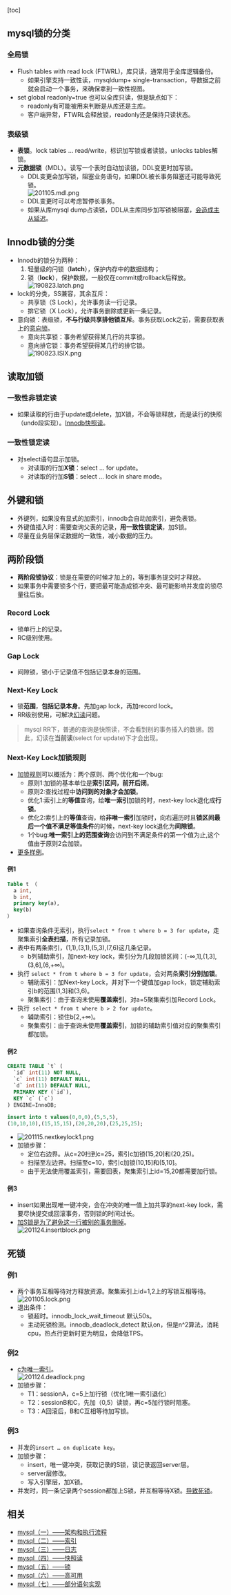 [toc]
## mysql锁的分类 ##
### 全局锁 ###
- Flush tables with read lock (FTWRL)，库只读，通常用于全库逻辑备份。
  - 如果引擎支持一致性读，mysqldump+ single-transaction，导数据之前就会启动一个事务，来确保拿到一致性视图。
- set global readonly=true 也可以全库只读，但是缺点如下：
  - readonly有可能被用来判断是从库还是主库。
  - 客户端异常，FTWRL会释放锁，readonly还是保持只读状态。

### 表级锁 ###
- **表锁**。lock tables … read/write，标识加写锁或者读锁。unlocks tables解锁。
- **元数据锁**（MDL）。读写一个表时自动加读锁，DDL变更时加写锁。
  - DDL变更会加写锁，阻塞业务语句，如果DDL被长事务阻塞还可能导致死锁。<br>![201105.mdl.png](https://static001.geekbang.org/resource/image/7c/ce/7cf6a3bf90d72d1f0fc156ececdfb0ce.jpg)
  - DDL变更时可以考虑暂停长事务。
  - 如果从库mysql dump占读锁，DDL从主库同步加写锁被阻塞，[会造成主从延迟](https://time.geekbang.org/column/article/70215)。

## Innodb锁的分类 ##
- Innodb的锁分为两种：
  1. 轻量级的闩锁（**latch**），保护内存中的数据结构；
  2. 锁（**lock**），保护数据，一般仅在commit或rollback后释放。<br>![190823.latch.png](https://img-blog.csdnimg.cn/20190823114423397.png)
- lock的分类，SS兼容，其余互斥：
  - 共享锁（S Lock），允许事务读一行记录。
  - 排它锁（X Lock），允许事务删除或更新一条记录。
- 意向锁：表级锁，**不与行级共享排他锁互斥**。事务获取Lock之前，需要获取表上的[意向锁](https://juejin.cn/post/6856780646665158670)。
  - 意向共享锁：事务希望获得某几行的共享锁。
  - 意向排它锁：事务希望获得某几行的排它锁。 <br>![190823.ISIX.png](https://img-blog.csdnimg.cn/20190823120335417.png)

## 读取加锁 ##
### 一致性非锁定读 ###
- 如果读取的行由于update或delete，加X锁，不会等锁释放，而是读行的快照（undo段实现）。[Innodb快照读](https://blog.csdn.net/qq_40369829/article/details/91359489)。

### 一致性锁定读 ###
- 对select语句显示加锁。
  - 对读取的行加**X锁**：select ... for update。
  - 对读取的行加**S锁**：select ... lock in share mode。

## 外键和锁 ##
- 外键列，如果没有显式的加索引，innodb会自动加索引，避免表锁。
- 外键值插入时：需要查询父表的记录，**用一致性锁定读**，加S锁。
- 尽量在业务层保证数据的一致性，减小数据的压力。

## 两阶段锁 ##
- **两阶段锁协议**：锁是在需要的时候才加上的，等到事务提交时才释放。
- 如果事务中需要锁多个行，要把最可能造成锁冲突、最可能影响并发度的锁尽量往后放。

### Record Lock ###
- 锁单行上的记录。
- RC级别使用。

### Gap Lock ###
- 间隙锁，锁小于记录值不包括记录本身的范围。

### Next-Key Lock ###
- 锁**范围**，**包括记录本身**。先加gap lock，再加record lock。
- RR级别使用，可解决[幻读](https://blog.csdn.net/qq_40369829/article/details/79361814)问题。
> mysql RR下，普通的查询是快照读，不会看到别的事务插入的数据。因此，幻读在**当前读**(select for update)下才会出现。 

### Next-Key Lock加锁规则 ###
- [加锁规则](https://time.geekbang.org/column/article/75659)可以概括为：两个原则、两个优化和一个bug:
  - 原则1:加锁的基本单位是**索引区间，前开后闭**。
  - 原则2:查找过程中**访问到的对象才会加锁**。
  - 优化1:索引上的**等值**查询，给**唯一索引**加锁的时，next-key lock退化成**行锁**。
  - 优化2:索引上的**等值**查询，给**非唯一索引**加锁时，向右遍历时且**锁区间最后一个值不满足等值条件**的时候，next-key lock退化为**间隙锁**。
  - 1个bug:**唯一索引上的范围查询**会访问到不满足条件的第一个值为止,这个值由于原则2会加锁。
- [更多样例](https://time.geekbang.org/column/article/78427)。

#### 例1 ####
```sql
Table t （
  a int,
  b int,
  primary key(a),
  key(b)
）
```

- 如果查询条件无索引，执行```select * from t where b = 3 for update```，走聚集索引**全表扫描**，所有记录加锁。
- 表中有两条索引，(1,1),(3,1),(5,3),(7,6)这几条记录。
  - b列辅助索引，加next-key lock，索引分为几段加锁区间：(-∞,1],(1,3],(3,6],(6,+∞)。
- 执行 ```select * from t where b = 3 for update```，会对两条**索引分别加锁**。
  - 辅助索引：加Next-key Lock，并对下一个键值加gap lock，锁定辅助索引b的范围(1,3]和(3,6)。
  - 聚集索引：由于查询未使用**覆盖索引**，对a=5聚集索引加Record Lock。
- 执行``` select * from t where b > 2 for update```。
  - 辅助索引：锁住b[2,+∞)。
  - 聚集索引：由于查询未使用**覆盖索引**，加锁的辅助索引值对应的聚集索引都加锁。

#### 例2 ####
```sql
CREATE TABLE `t` (
  `id` int(11) NOT NULL,
  `c` int(11) DEFAULT NULL,
  `d` int(11) DEFAULT NULL,
  PRIMARY KEY (`id`),
  KEY `c` (`c`)
) ENGINE=InnoDB;

insert into t values(0,0,0),(5,5,5),
(10,10,10),(15,15,15),(20,20,20),(25,25,25);
```

- ![201115.nextkeylock1.png](https://static001.geekbang.org/resource/image/3a/1e/3a7578e104612a188a2d574eaa3bd81e.png)
- 加锁步骤：
  - 定位右边界。从c=20扫到c=25，索引c加锁(15,20]和(20,25)。
  - 扫描至左边界。扫描至c=10，索引c加锁(10,15]和(5,10]。
  - 由于无法使用覆盖索引，需要回表，聚集索引上id=15,20都需要加行锁。

#### 例3 ####
- insert如果出现唯一键冲突，会在冲突的唯一值上加共享的next-key lock，需要尽快提交或回滚事务，否则锁的时间过长。
- [加S锁是为了避免这一行被别的事务删掉](https://time.geekbang.org/column/article/80801)。<br>![201124.insertblock.png](https://static001.geekbang.org/resource/image/83/ca/83fb2d877932941b230d6b5be8cca6ca.png)

## 死锁 ##
### 例1 ###
- 两个事务互相等待对方释放资源。聚集索引上id=1,2上的写锁互相等待。<br>![201105.lock.png](https://static001.geekbang.org/resource/image/4d/52/4d0eeec7b136371b79248a0aed005a52.jpg)
- 退出条件：
  - 锁超时。innodb_lock_wait_timeout 默认50s。
  - 主动死锁检测。innodb_deadlock_detect 默认on，但是n^2算法，消耗cpu，热点行更新时更为明显，会降低TPS。

### 例2 ###
- [c为唯一索引](https://time.geekbang.org/column/article/80801)。<br>![201124.deadlock.png](https://static001.geekbang.org/resource/image/63/2d/63658eb26e7a03b49f123fceed94cd2d.png)
- 加锁步骤：
  - T1：sessionA，c=5上加行锁（优化1唯一索引退化）
  - T2：sessionB和C，先加（0,5）读锁，再c=5加行锁时阻塞。
  - T3：A回滚后，B和C互相等待加写锁。

### 例3 ###
- 并发的``` insert … on duplicate key ```。
- 加锁步骤：
  - insert，唯一键冲突，获取记录的S锁，读记录返回server层。
  - server层修改。
  - 写入引擎层，加X锁。
- 并发时，同一条记录两个session都加上S锁，并互相等待X锁。[导致死锁](https://blog.csdn.net/pml18710973036/article/details/78452688)。

## 相关 ##
- [mysql（一）——架构和执行流程](https://blog.csdn.net/qq_40369829/article/details/100154362)
- [mysql（二）——索引](https://blog.csdn.net/qq_40369829/article/details/100154514)
- [mysql（三）——日志](https://blog.csdn.net/qq_40369829/article/details/100154560)
- [mysql（四）——快照读](https://blog.csdn.net/qq_40369829/article/details/91359489)
- [mysql（五）——锁](https://blog.csdn.net/qq_40369829/article/details/100154535)
- [mysql（六）——高可用](https://blog.csdn.net/qq_40369829/article/details/110413780)
- [mysql（七）——部分语句实现](https://blog.csdn.net/qq_40369829/article/details/110413795)
